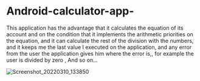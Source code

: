 # Android-calculator-app-
This application has the advantage that it calculates the equation of its account and on the condition that it implements the arithmetic priorities on the equation, and it can calculate the rest of the division with the numbers, and it keeps me the last value I executed on the application, and any error from the user the application gives him where the error is,, for example the user is divided by zero , And so on... 

![Screenshot_20220310_133850](https://user-images.githubusercontent.com/76782050/158022348-e580b5a1-b79b-4d60-89ed-ef4c45b9ee14.png)

